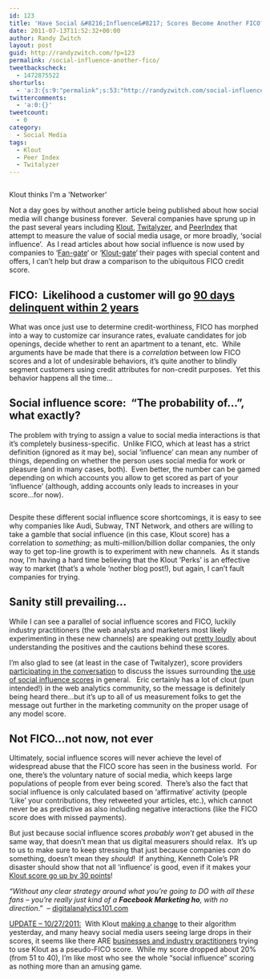 ```yaml
---
id: 123
title: 'Have Social &#8216;Influence&#8217; Scores Become Another FICO?'
date: 2011-07-13T11:52:32+00:00
author: Randy Zwitch
layout: post
guid: http://randyzwitch.com/?p=123
permalink: /social-influence-another-fico/
tweetbackscheck:
  - 1472875522
shorturls:
  - 'a:3:{s:9:"permalink";s:53:"http://randyzwitch.com/social-influence-another-fico/";s:7:"tinyurl";s:26:"http://tinyurl.com/8y6or4s";s:4:"isgd";s:19:"http://is.gd/ZB9zMc";}'
twittercomments:
  - 'a:0:{}'
tweetcount:
  - 0
category:
  - Social Media
tags:
  - Klout
  - Peer Index
  - Twitalyzer
---
```

<div id="attachment_139" style="width: 205px" class="wp-caption alignright">
  <img class="size-full wp-image-139   " title="zwitch-klout-july-2011" src="http://i0.wp.com/randyzwitch.com/wp-content/uploads/2011/07/zwitch-klout-july-2011.png?fit=195%2C179" alt="" data-recalc-dims="1" />

  <p class="wp-caption-text">
    Klout thinks I'm a 'Networker'
  </p>
</div>

Not a day goes by without another article being published about how social media will change business forever.  Several companies have sprung up in the past several years including <a title="Klout" href="http://klout.com" target="_blank">Klout</a>, <a title="Twitalyzer" href="http://twitalyzer.com/" target="_blank">Twitalyzer</a>, and <a title="Peer Index" href="http://peerindex.net" target="_blank">PeerIndex</a> that attempt to measure the value of social media usage, or more broadly, &#8216;social influence&#8217;.  As I read articles about how social influence is now used by companies to &#8216;<a title="Facebook Fan Gating" href="http://blog.milestoneinternet.com/industry-news/facebook-fan-gates/" target="_blank">Fan-gate</a>&#8216; or &#8216;<a title="Klout gate" href="http://mashable.com/2011/06/22/klout-gate/" target="_blank">Klout-gate</a>&#8216; their pages with special content and offers, I can&#8217;t help but draw a comparison to the ubiquitous FICO credit score.

<!--more-->

## FICO:  Likelihood a customer will go <span style="text-decoration: underline;">90 days delinquent within 2 years</span>

What was once just use to determine credit-worthiness, FICO has morphed into a way to customize car insurance rates, evaluate candidates for job openings, decide whether to rent an apartment to a tenant, etc.  While arguments have be made that there is a _correlation_ between low FICO scores and a lot of undesirable behaviors, it&#8217;s quite another to blindly segment customers using credit attributes for non-credit purposes.  Yet this behavior happens all the time&#8230;

## Social influence score:  &#8220;The probability of&#8230;&#8221;, what exactly?

The problem with trying to assign a value to social media interactions is that it&#8217;s completely business-specific.  Unlike FICO, which at least has a strict definition (ignored as it may be), social &#8216;influence&#8217; can mean any number of things, depending on whether the person uses social media for work or pleasure (and in many cases, both).  Even better, the number can be gamed depending on which accounts you allow to get scored as part of your &#8216;influence&#8217; (although, adding accounts only leads to increases in your score&#8230;for now).

<img class="size-full wp-image-143 alignleft" title="twitalyzer-zwitch-july2011" src="http://i1.wp.com/randyzwitch.com/wp-content/uploads/2011/07/twitalyzer-zwitch-july2011.png?fit=139%2C77" alt="" srcset="http://i1.wp.com/randyzwitch.com/wp-content/uploads/2011/07/twitalyzer-zwitch-july2011.png?w=310 310w, http://i1.wp.com/randyzwitch.com/wp-content/uploads/2011/07/twitalyzer-zwitch-july2011.png?resize=300%2C166 300w" sizes="(max-width: 139px) 100vw, 139px" data-recalc-dims="1" />

Despite these different social influence score shortcomings, it is easy to see why companies like Audi, Subway, TNT Network, and others are willing to take a gamble that social influence (in this case, Klout score) has a correlation to _something_; as multi-million/billion dollar companies, the only way to get top-line growth is to experiment with new channels.  As it stands now, I&#8217;m having a hard time believing that the Klout &#8216;Perks&#8217; is an effective way to market (that&#8217;s a whole &#8216;nother blog post!), but again, I can&#8217;t fault companies for trying.





## Sanity still prevailing&#8230;

While I can see a parallel of social influence scores and FICO, luckily industry practitioners (the web analysts and marketers most likely experimenting in these new channels) are speaking out <a title="Measure Mob focus on value" href="http://www.measuremob.com/2011/06/stop-focusing-on-bullshit-social-metrics-and-start-focusing-on-real-value/" target="_blank">pretty loudly</a> about understanding the positives and the cautions behind these scores.

I&#8217;m also glad to see (at least in the case of Twitalyzer), score providers [participating in the conversation](http://blog.twitalyzer.com/ "Twitalyzer blog") to discuss the issues surrounding [the use of social influence scores](http://blog.twitalyzer.com/2011/02/companies-must-not-rely-on-a-single-score/ "Dont rely on single influence score") in general.   Eric certainly has a lot of clout (pun intended!) in the web analytics community, so the message is definitely being heard there&#8230;but it&#8217;s up to all of us measurement folks to get the message out further in the marketing community on the proper usage of any model score.

## Not FICO&#8230;not now, not ever

Ultimately, social influence scores will never achieve the level of widespread abuse that the FICO score has seen in the business world.  For one, there&#8217;s the voluntary nature of social media, which keeps large populations of people from ever being scored.  There&#8217;s also the fact that social influence is only calculated based on &#8216;affirmative&#8217; activity (people &#8216;Like&#8217; your contributions, they retweeted your articles, etc.), which cannot never be as predictive as also including negative interactions (like the FICO score does with missed payments).

But just because social influence scores _probably won&#8217;t_ get abused in the same way, that doesn&#8217;t mean that us digital measurers should relax.  It&#8217;s up to us to make sure to keep stressing that just because companies _can_ do something, doesn&#8217;t mean they _should_!  If anything, Kenneth Cole&#8217;s PR disaster should show that not all &#8216;influence&#8217; is good, even if it makes your [Klout score go up by 30 points](http://www.web-strategist.com/blog/2011/02/21/klout-for-business-a-sometimes-useful-metric-but-an-incomplete-view-of-customers/ "Klout sometimes useful but not always")!

_&#8220;Without any clear strategy around what you’re going to DO with all these fans – you’re really just kind of a **Facebook Marketing ho**, with no direction_.&#8221;  &#8211; <a title="Facebook Marketing ho" href="http://digitalanalytics101.com/?p=103" target="_blank">digitalanalytics101.com</a>

<span style="text-decoration: underline;">UPDATE &#8211; 10/27/2011:</span>  With Klout <a title="Accuracy AND Stability make for a good model" href="http://corp.klout.com/blog/2011/10/a-more-accurate-transparent-klout-score/" target="_blank">making a change</a> to their algorithm yesterday, and many heavy social media users seeing large drops in their scores, it seems like there ARE <a title="Klout score is not FICO" href="http://dannybrown.me/2011/10/26/a-klout-upside-the-head/" target="_blank">businesses and industry practitioners</a> trying to use Klout as a pseudo-FICO score.  While my score dropped about 20% (from 51 to 40), I&#8217;m like most who see the whole &#8220;social influence&#8221; scoring as nothing more than an amusing game.

&nbsp;
